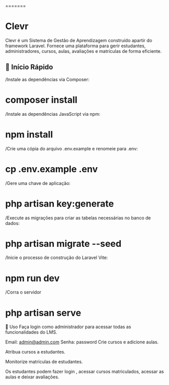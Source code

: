 
=======
# Clevr

Clevr é um Sistema de Gestão de Aprendizagem construído apartir do framework Laravel. Fornece uma plataforma para gerir estudantes, administradores, cursos, aulas, avaliações e matrículas de forma eficiente.


## 🚀 Início Rápido

/Instale as dependências via Composer:

# composer install

/Instale as dependências JavaScript via npm:

# npm install

/Crie uma cópia do arquivo .env.example e renomeie para .env:

# cp .env.example .env

/Gere uma chave de aplicação:

# php artisan key:generate

/Execute as migrações para criar as tabelas necessárias no banco de dados:

# php artisan migrate --seed

/Inicie o processo de construção do Laravel Vite:

# npm run dev

/Corra o servidor

# php artisan serve

🔧 Uso
Faça login como administrador para acessar todas as funcionalidades do LMS.

Email: admin@admin.com
Senha: password
Crie cursos e adicione aulas.

Atribua cursos a estudantes.

Monitorize matrículas de estudantes.

Os estudantes podem fazer login , acessar cursos matriculados, acessar as aulas e deixar avaliações.

